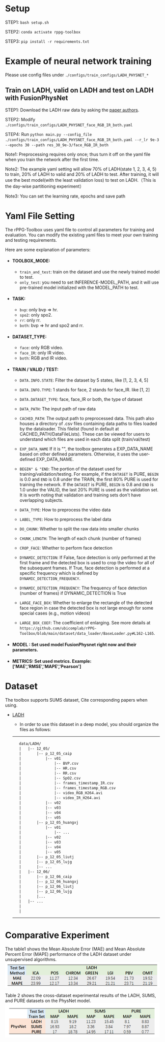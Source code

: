 # Setup

STEP1: `bash setup.sh` 

STEP2: `conda activate rppg-toolbox` 

STEP3: `pip install -r requirements.txt` 

# Example of neural network training

Please use config files under `./configs/train_configs/LADH_PHYSNET_*`

## Train on LADH, valid on LADH and test on LADH with FusionPhysNet 

STEP1: Download the LADH raw data by asking the [paper authors]().

STEP2: Modify `./configs/train_configs/LADH_PHYSNET_face_RGB_IR_both.yaml` 

STEP4: Run `python main.py --config_file ./configs/train_configs/LADH_PHYSNET_face_RGB_IR_both.yaml --r_lr 9e-3 --epochs 30 --path res_30_9e-3/face_RGB_IR_both` 

Note1: Preprocessing requires only once; thus turn it off on the yaml file when you train the network after the first time. 

Note2: The example yaml setting will allow 70% of LADH(state 1, 2, 3, 4, 5) to train, 20% of LADH to valid and 20% of LADH to test. After training, it will use the best model(with the least validation loss) to test on LADH.（This is the day-wise partitioning experiment）

Note3: You can set the learning rate, epochs and save path

# Yaml File Setting
The rPPG-Toolbox uses yaml file to control all parameters for training and evaluation. 
You can modify the existing yaml files to meet your own training and testing requirements.

Here are some explanation of parameters:
* #### TOOLBOX_MODE: 
  * `train_and_test`: train on the dataset and use the newly trained model to test.
  * `only_test`: you need to set INFERENCE-MODEL_PATH, and it will use pre-trained model initialized with the MODEL_PATH to test.
* #### TASK:
  * `bvp`: only bvp => hr.
  * `spo2`: only spo2.
  * `rr`: only rr.
  * `both`: bvp => hr and spo2 and rr.
* #### DATASET_TYPE:
  * `face`: only RGB video.
  * `face_IR`: only IR video.
  * `both`:  RGB and IR video.
* #### TRAIN / VALID / TEST: 
  * `DATA.INFO.STATE`: Filter the dataset by 5 states, like [1, 2, 3, 4, 5]
  * `DATA.INFO.TYPE`: 1 stands for face, 2 stands for face_IR. like [1, 2]
  * `DATA.DATASET_TYPE`: face,  face_IR or both, the type of dataset
  * `DATA_PATH`: The input path of raw data
  * `CACHED_PATH`: The output path to preprocessed data. This path also houses a directory of .csv files containing data paths to files loaded by the dataloader. This filelist (found in default at CACHED_PATH/DataFileLists). These can be viewed for users to understand which files are used in each data split (train/val/test)

  * `EXP_DATA_NAME` If it is "", the toolbox generates a EXP_DATA_NAME based on other defined parameters. Otherwise, it uses the user-defined EXP_DATA_NAME.  
  * `BEGIN" & "END`: The portion of the dataset used for training/validation/testing. For example, if the `DATASET` is PURE, `BEGIN` is 0.0 and `END` is 0.8 under the TRAIN, the first 80% PURE is used for training the network. If the `DATASET` is PURE, `BEGIN` is 0.8 and `END` is 1.0 under the VALID, the last 20% PURE is used as the validation set. It is worth noting that validation and training sets don't have overlapping subjects.  
  * `DATA_TYPE`: How to preprocess the video data
  * `LABEL_TYPE`: How to preprocess the label data
  * `DO_CHUNK`: Whether to split the raw data into smaller chunks
  * `CHUNK_LENGTH`: The length of each chunk (number of frames)
  * `CROP_FACE`: Whether to perform face detection
  * `DYNAMIC_DETECTION`: If False, face detection is only performed at the first frame and the detected box is used to crop the video for all of the subsequent frames. If True, face detection is performed at a specific frequency which is defined by `DYNAMIC_DETECTION_FREQUENCY`. 
  * `DYNAMIC_DETECTION_FREQUENCY`: The frequency of face detection (number of frames) if DYNAMIC_DETECTION is True
  * `LARGE_FACE_BOX`: Whether to enlarge the rectangle of the detected face region in case the detected box is not large enough for some special cases (e.g., motion videos)
  * `LARGE_BOX_COEF`: The coefficient of enlarging. See more details at `https://github.com/ubicomplab/rPPG-Toolbox/blob/main/dataset/data_loader/BaseLoader.py#L162-L165`. 

  
* #### MODEL : Set used model FusionPhysnet right now and their parameters.
* #### METRICS: Set used metrics. Example: ['MAE','RMSE','MAPE','Pearson']

# Dataset
The toolbox supports SUMS dataset, Cite corresponding papers when using.

* [LADH](https://github.com/McJackTang/FusionVitals)
    * In order to use this dataset in a deep model, you should organize the files as follows:
    
    -----------------
         data/LADH/
         |   |-- 12_05/
         |       |-- p_12_05_caip
         |           |-- v01
         |               |-- BVP.csv
         |               |-- HR.csv
         |               |-- RR.csv
         |               |-- SpO2.csv
         |               |-- frames_timestamp_IR.csv
         |               |-- frames_timestamp_RGB.csv
         |               |-- video_RGB_H264.avi
         |               |-- video_IR_H264.avi
         |           |-- v02
         |           |-- v03
         |           |-- v04
         |           |-- v05
         |       |-- p_12_05_huangxj
         |           |-- v01
         |               |-- ...
         |           |-- v02
         |           |-- v03
         |           |-- v04
         |           |-- v05
         |       |-- p_12_05_liutj
         |       |-- p_12_05_lujg
         |       |-- ...
         |   |-- 12_06/
         |       |-- p_12_06_caip
         |       |-- p_12_06_huangxj
         |       |-- p_12_06_liutj
         |       |-- p_12_06_lujg
         |       |...
         |   |-- ...
         |   
         |     
    -----------------

# Comparative Experiment
The table1 shows the Mean Absolute Error (MAE) and Mean Absolute Percent Error (MAPE) performance of the LADH dataset under unsupervised algorithms.
![unsupervised_result](./images/unsupervised_result.png)


Table 2 shows the cross-dataset experimental results of the LADH, SUMS, and PURE datasets on the PhysNet model.
![physnet_result](./images/physnet_result.png)
